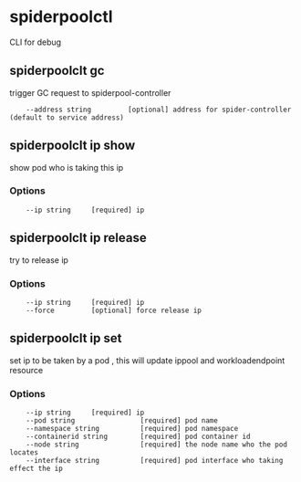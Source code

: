# spiderpoolctl

CLI for debug

## spiderpoolclt gc

trigger GC request to spiderpool-controller

```
    --address string         [optional] address for spider-controller (default to service address)
```

## spiderpoolclt ip show

show pod who is taking this ip

### Options

```
    --ip string     [required] ip
```

## spiderpoolclt ip release

try to release ip

### Options

```
    --ip string     [required] ip
    --force         [optional] force release ip
```

## spiderpoolclt ip set

set ip to be taken by a pod , this will update ippool and workloadendpoint resource

### Options

```
    --ip string     [required] ip
    --pod string                [required] pod name
    --namespace string          [required] pod namespace
    --containerid string        [required] pod container id
    --node string               [required] the node name who the pod locates
    --interface string          [required] pod interface who taking effect the ip
```
